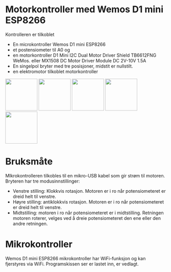 # Motorkontroller  med Wemos D1 mini ESP8266

Kontrolleren er tilkoblet

- En microkontroller  Wemos D1 mini ESP8266
- et postensiometer til A0 og
- en motorkontroller D1 Mini I2C Dual Motor Driver Shield TB6612FNG WeMos.
  eller MX1508 DC Motor Driver Module DC 2V-10V 1.5A
- En singelpol bryter med tre posisjoner, midstit er nullstilt.
- en elektromotor tilkoblet motorkontroller

<img   width="100" src="https://skule.sormo.no/media/com_eshop/products/resized/image_630f3ccb8a287_7-230x230.jpg"> 
<img   width="100" src="https://skule.sormo.no/media/com_eshop/products/resized/251-230x230.jpg"> 
<img  width="100" src="https://skule.sormo.no/media/com_eshop/products/resized/image_5fb62f4ee622f_h2-230x230.jpg"> 
<img  width="100" src="https://skule.sormo.no/media/com_eshop/products/resized/ee-800x800.jpg"> 
<img  width="100"  src="https://skule.sormo.no/media/com_eshop/products/resized/image_606de146aec47_35-230x230.jpg">

# Bruksmåte

MIkrokontrolleren tilkobles til en mikro-USB kabel som gir strøm til motoren.
Bryteren har tre modusinnstillinger:

- Venstre stilling: Klokkvis rotasjon. Motoren er i ro når potensiometeret er dreid helt til venstre.
- Høyre stilling: antiklokkvis rotasjon. Motoren er i ro når potensiometeret er dreid helt til venstre.
- Midtstilling: motoren i ro  når potensiometeret er i midtstilling.  Retningen motoren roterer, velges ved å dreie potensiometeret den ene eller den andre retningen.

# Mikrokontroller

Wemos D1 mini ESP8266 mikrokontroller har WiFi-funksjon og kan fjerstyres via WiFi. Programskissen ser er lastet inn, er vedlagt. 



